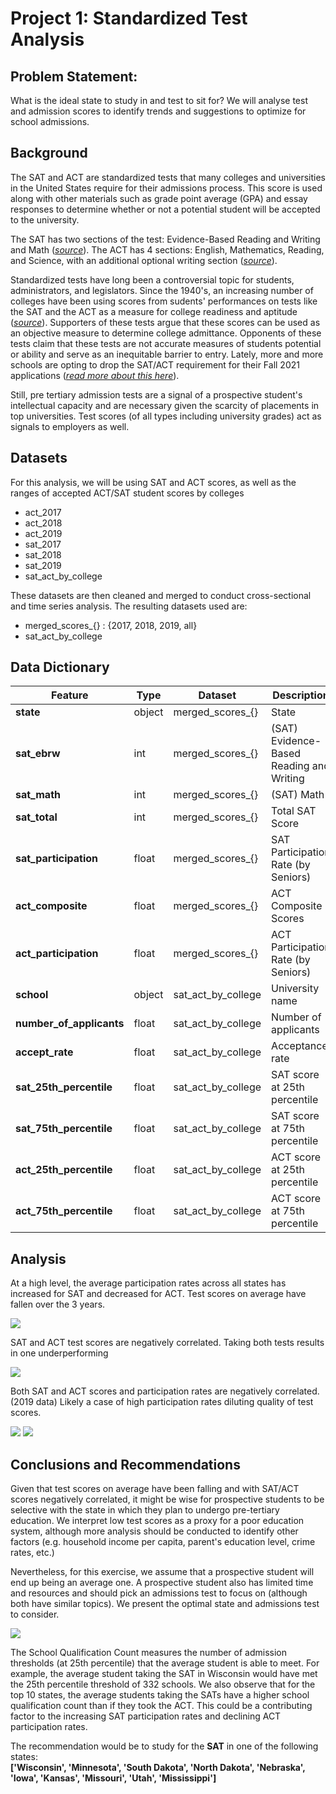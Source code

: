# Project 1: Standardized Test Analysis

## Problem Statement:
What is the ideal state to study in and test to sit for? We will analyse test and admission scores to identify trends and suggestions to optimize for school admissions.

## Background

The SAT and ACT are standardized tests that many colleges and universities in the United States require for their admissions process. This score is used along with other materials such as grade point average (GPA) and essay responses to determine whether or not a potential student will be accepted to the university.

The SAT has two sections of the test: Evidence-Based Reading and Writing and Math ([*source*](https://www.princetonreview.com/college/sat-sections)). The ACT has 4 sections: English, Mathematics, Reading, and Science, with an additional optional writing section ([*source*](https://www.act.org/content/act/en/products-and-services/the-act/scores/understanding-your-scores.html)). 

Standardized tests have long been a controversial topic for students, administrators, and legislators. Since the 1940's, an increasing number of colleges have been using scores from sudents' performances on tests like the SAT and the ACT as a measure for college readiness and aptitude ([*source*](https://www.minotdailynews.com/news/local-news/2017/04/a-brief-history-of-the-sat-and-act/)). Supporters of these tests argue that these scores can be used as an objective measure to determine college admittance. Opponents of these tests claim that these tests are not accurate measures of students potential or ability and serve as an inequitable barrier to entry. Lately, more and more schools are opting to drop the SAT/ACT requirement for their Fall 2021 applications ([*read more about this here*](https://www.cnn.com/2020/04/14/us/coronavirus-colleges-sat-act-test-trnd/index.html)).

Still, pre tertiary admission tests are a signal of a prospective student's intellectual capacity and are necessary given the scarcity of placements in top universities. Test scores (of all types including university grades) act as signals to employers as well.

## Datasets

For this analysis, we will be using SAT and ACT scores, as well as the ranges of accepted ACT/SAT student scores by colleges
* act_2017
* act_2018
* act_2019
* sat_2017
* sat_2018
* sat_2019
* sat_act_by_college

These datasets are then cleaned and merged to conduct cross-sectional and time series analysis. The resulting datasets used are:
* merged_scores_{} : {2017, 2018, 2019, all}
* sat_act_by_college

## Data Dictionary

|Feature|Type|Dataset|Description|
|---|---|---|---|
|__state__|object|merged_scores_{}|State|
|__sat_ebrw__|int|merged_scores_{}|(SAT) Evidence-Based Reading and Writing|
|__sat_math__|int|merged_scores_{}|(SAT) Math|
|__sat_total__|int|merged_scores_{}|Total SAT Score|
|__sat_participation__|float|merged_scores_{}|SAT Participation Rate (by Seniors)|
|__act_composite__|float|merged_scores_{}|ACT Composite Scores|
|__act_participation__|float|merged_scores_{}|ACT Participation Rate (by Seniors)|
|__school__|object|sat_act_by_college|University name|
|__number_of_applicants__|float|sat_act_by_college|Number of applicants|
|__accept_rate__|float|sat_act_by_college|Acceptance rate|
|__sat_25th_percentile__|float|sat_act_by_college|SAT score at 25th percentile|
|__sat_75th_percentile__|float|sat_act_by_college|SAT score at 75th percentile|
|__act_25th_percentile__|float|sat_act_by_college|ACT score at 25th percentile|
|__act_75th_percentile__|float|sat_act_by_college|ACT score at 75th percentile|


## Analysis

At a high level, the average participation rates across all states has increased for SAT and decreased for ACT. 
Test scores on average have fallen over the 3 years.

<img src="https://github.com/eugenekhoo1/project_1/blob/90ce956c8e0e3f11a9d88ed181e37c45a76e7ee2/images/year_on_year_summary.png">

SAT and ACT test scores are negatively correlated. Taking both tests results in one underperforming

<img src="https://github.com/eugenekhoo1/project_1/blob/90ce956c8e0e3f11a9d88ed181e37c45a76e7ee2/images/test_score_correlation_matrix.png">

Both SAT and ACT scores and participation rates are negatively correlated. (2019 data)
Likely a case of high participation rates diluting quality of test scores.

<img src="https://github.com/eugenekhoo1/project_1/blob/90ce956c8e0e3f11a9d88ed181e37c45a76e7ee2/images/sat_scores_vs_participation.png">

<img src="https://github.com/eugenekhoo1/project_1/blob/90ce956c8e0e3f11a9d88ed181e37c45a76e7ee2/images/act_scores_vs_participation.png">

## Conclusions and Recommendations

Given that test scores on average have been falling and with SAT/ACT scores negatively correlated, it might be wise for prospective students to be selective with the state in which they plan to undergo pre-tertiary education. We interpret low test scores as a proxy for a poor education system, although more analysis should be conducted to identify other factors (e.g. household income per capita, parent's education level, crime rates, etc.)

Nevertheless, for this exercise, we assume that a prospective student will end up being an average one. A prospective student also has limited time and resources and should pick an admissions test to focus on (although both have similar topics). We present the optimal state and admissions test to consider.

<img src="https://github.com/eugenekhoo1/project_1/blob/bec43865fed0406c47d87c188a3d2c846bfe7e3b/images/school_qualification_count1.png">

The School Qualification Count measures the number of admission thresholds (at 25th percentile) that the average student is able to meet. For example, the average student taking the SAT in Wisconsin would have met the 25th percentile threshold of 332 schools. We also observe that for the top 10 states, the average students taking the SATs have a higher school qualification count than if they took the ACT. This could be a contributing factor to the increasing SAT participation rates and declining ACT participation rates.

The recommendation would be to study for the __SAT__ in one of the following states:
<br> __['Wisconsin', 'Minnesota', 'South Dakota', 'North Dakota', 'Nebraska', 'Iowa', 'Kansas', 'Missouri', 'Utah', 'Mississippi']__
